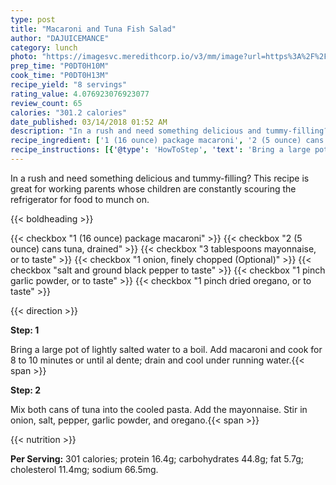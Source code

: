 ```yaml
---
type: post
title: "Macaroni and Tuna Fish Salad"
author: "DAJUICEMANCE"
category: lunch
photo: "https://imagesvc.meredithcorp.io/v3/mm/image?url=https%3A%2F%2Fimages.media-allrecipes.com%2Fuserphotos%2F7279030.jpg"
prep_time: "P0DT0H10M"
cook_time: "P0DT0H13M"
recipe_yield: "8 servings"
rating_value: 4.076923076923077
review_count: 65
calories: "301.2 calories"
date_published: 03/14/2018 01:52 AM
description: "In a rush and need something delicious and tummy-filling? This recipe is great for working parents whose children are constantly scouring the refrigerator for food to munch on."
recipe_ingredient: ['1 (16 ounce) package macaroni', '2 (5 ounce) cans tuna, drained', '3 tablespoons mayonnaise, or to taste', '1 onion, finely chopped', 'salt and ground black pepper to taste', '1 pinch garlic powder, or to taste', '1 pinch dried oregano, or to taste']
recipe_instructions: [{'@type': 'HowToStep', 'text': 'Bring a large pot of lightly salted water to a boil. Add macaroni and cook for 8 to 10 minutes or until al dente; drain and cool under running water.\n'}, {'@type': 'HowToStep', 'text': 'Mix both cans of tuna into the cooled pasta. Add the mayonnaise. Stir in onion, salt, pepper, garlic powder, and oregano.\n'}]
---
```


In a rush and need something delicious and tummy-filling? This recipe is great for working parents whose children are constantly scouring the refrigerator for food to munch on. 

{{< boldheading >}}

{{< checkbox "1 (16 ounce) package macaroni" >}}
{{< checkbox "2 (5 ounce) cans tuna, drained" >}}
{{< checkbox "3 tablespoons mayonnaise, or to taste" >}}
{{< checkbox "1  onion, finely chopped  (Optional)" >}}
{{< checkbox "salt and ground black pepper to taste" >}}
{{< checkbox "1 pinch garlic powder, or to taste" >}}
{{< checkbox "1 pinch dried oregano, or to taste" >}}


{{< direction >}}

**Step: 1**

Bring a large pot of lightly salted water to a boil. Add macaroni and cook for 8 to 10 minutes or until al dente; drain and cool under running water.{{< span >}}

**Step: 2**

Mix both cans of tuna into the cooled pasta. Add the mayonnaise. Stir in onion, salt, pepper, garlic powder, and oregano.{{< span >}}

{{< nutrition >}}

**Per Serving:** 301 calories; protein 16.4g; carbohydrates 44.8g; fat 5.7g; cholesterol 11.4mg; sodium 66.5mg.